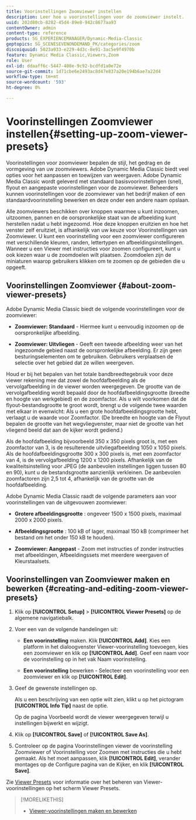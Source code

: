 ```yaml
---
title: Voorinstellingen Zoomviewer instellen
description: Leer hoe u voorinstellingen voor de zoomviewer instelt.
uuid: 202d80cb-8282-45d4-89e8-942c8677aa93
contentOwner: admin
content-type: reference
products: SG_EXPERIENCEMANAGER/Dynamic-Media-Classic
geptopics: SG_SCENESEVENONDEMAND_PK/categories/zoom
discoiquuid: 5023a933-e229-4d3c-8e91-3ac5e9f4970b
feature: Dynamic Media Classic,Viewers,Zoom
role: User
exl-id: ddaaff6c-5447-408e-9c92-bcdfd1a0e72e
source-git-commit: 1d71cbe6e2493ac8d47e837a20e194b6ae7a22d4
workflow-type: tm+mt
source-wordcount: '593'
ht-degree: 0%

---
```


# Voorinstellingen Zoomviewer instellen{#setting-up-zoom-viewer-presets}

Voorinstellingen voor zoomviewer bepalen de stijl, het gedrag en de vormgeving van uw zoomviewers. Adobe Dynamic Media Classic biedt veel opties voor het aanpassen en toewijzen van weergaven. Adobe Dynamic Media Classic wordt geleverd met standaard basisvoorinstellingen (snel), flyout en aangepaste voorinstellingen voor de zoomviewer. Beheerders kunnen voorinstellingen voor de zoomviewer van het bedrijf maken of een standaardvoorinstelling bewerken en deze onder een andere naam opslaan.

Alle zoomviewers beschikken over knoppen waarmee u kunt inzoomen, uitzoomen, pannen en de oorspronkelijke staat van de afbeelding kunt herstellen nadat u hebt ingezoomd. Hoe deze knoppen eruitzien en hoe het venster zelf eruitziet, is afhankelijk van uw keuze voor Voorinstellingen van Zoomviewer. U kunt een voorinstelling voor een zoomviewer configureren met verschillende kleuren, randen, lettertypen en afbeeldingsinstellingen. Wanneer u een Viewer met instructies voor zoomen configureert, kunt u ook kiezen waar u de zoomdoelen wilt plaatsen. Zoomdoelen zijn de miniaturen waarop gebruikers klikken om te zoomen op de gebieden die u opgeeft.

## Voorinstellingen Zoomviewer {#about-zoom-viewer-presets}

Adobe Dynamic Media Classic biedt de volgende voorinstellingen voor de zoomviewer:

* **Zoomviewer: Standaard**  - Hiermee kunt u eenvoudig inzoomen op de oorspronkelijke afbeelding.

* **Zoomviewer: Uitvliegen**  - Geeft een tweede afbeelding weer van het ingezoomde gebied naast de oorspronkelijke afbeelding. Er zijn geen besturingselementen om te gebruiken. Gebruikers verplaatsen de selectie over het gebied dat ze willen weergeven.

Houd er bij het bepalen van het totale bandbreedtegebruik voor deze viewer rekening mee dat zowel de hoofdafbeelding als de vervolgafbeelding in de viewer worden weergegeven. De grootte van de vervolgafbeelding wordt bepaald door de hoofdafbeeldingsgrootte (breedte en hoogte van werkgebied) en de zoomfactor. Als u wilt voorkomen dat de flyout-bestandsgrootte te groot wordt, brengt u de volgende twee waarden met elkaar in evenwicht: Als u een grote hoofdafbeeldingsgrootte hebt, verlaagt u de waarde voor Zoomfactor. (De breedte en hoogte van de Flyout bepalen de grootte van het wegvliegvenster, maar niet de grootte van het vliegend beeld dat aan de kijker wordt gediend.)

Als de hoofdafbeelding bijvoorbeeld 350 x 350 pixels groot is, met een zoomfactor van 3, is de resulterende uitvliegafbeelding 1050 x 1050 pixels. Als de hoofdafbeeldingsgrootte 300 x 300 pixels is, met een zoomfactor van 4, is de vervolgafbeelding 1200 x 1200 pixels. Afhankelijk van de kwaliteitsinstelling voor JPEG (de aanbevolen instellingen liggen tussen 80 en 90), kunt u de bestandsgrootte aanzienlijk verkleinen. De aanbevolen zoomfactoren zijn 2,5 tot 4, afhankelijk van de grootte van de hoofdafbeelding.

Adobe Dynamic Media Classic raadt de volgende parameters aan voor voorinstellingen van de uitgevouwen zoomviewer:

* **Grotere afbeeldingsgrootte** : ongeveer 1500 x 1500 pixels, maximaal 2000 x 2000 pixels.

* **Afbeeldingsgrootte** : 100 kB of lager, maximaal 150 kB (comprimeer het bestand om het onder 150 kB te houden).

* **Zoomviewer: Aangepast**  - Zoom met instructies of zonder instructies met afbeeldingen, Afbeeldingssets met meerdere weergaven of Kleurstaalsets.

## Voorinstellingen van Zoomviewer maken en bewerken {#creating-and-editing-zoom-viewer-presets}

1. Klik op **[!UICONTROL Setup]** > **[!UICONTROL Viewer Presets]** op de algemene navigatiebalk.
1. Voer een van de volgende handelingen uit:

   * **Een voorinstelling**  maken. Klik  **[!UICONTROL Add]**. Kies een platform in het dialoogvenster Viewer-voorinstelling toevoegen, kies een zoomviewer en klik op **[!UICONTROL Add]**. Geef een naam voor de voorinstelling op in het vak Naam voorinstelling.

   * **Een voorinstelling**  bewerken - Selecteer een voorinstelling voor een zoomviewer en klik op  **[!UICONTROL Edit]**.

1. Geef de gewenste instellingen op.

   Als u een beschrijving van een optie wilt zien, klikt u op het pictogram **[!UICONTROL Info Tip]** naast de optie.

   Op de pagina Voorbeeld wordt de viewer weergegeven terwijl u instellingen bijwerkt en wijzigt.

1. Klik op **[!UICONTROL Save]** of **[!UICONTROL Save As]**.
1. Controleer op de pagina Voorinstellingen viewer de voorinstelling Zoomviewer of Voorinstelling voor Zoomen met instructies die u hebt gemaakt. Als het moet aanpassen, klik **[!UICONTROL Edit]**, verander montages op de Configure pagina van de Kijker, en klik ****[!UICONTROL Save]****.

Zie [Viewer Presets](application-setup.md#viewer_presets) voor informatie over het beheren van Viewer-voorinstellingen op het scherm Viewer Presets.

>[!MORELIKETHIS]
>
>* [Viewer-voorinstellingen maken en bewerken](application-setup.md#adding_and_editing_viewer_presets)


